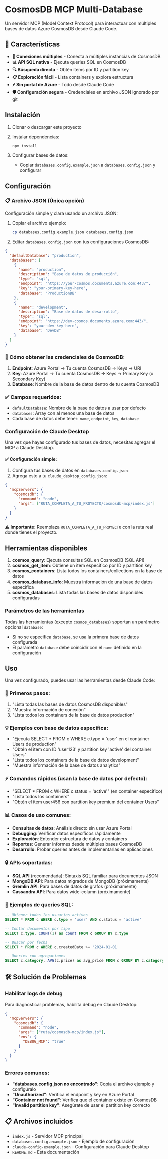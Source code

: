 # CosmosDB MCP Multi-Database

Un servidor MCP (Model Context Protocol) para interactuar con múltiples bases de datos Azure CosmosDB desde Claude Code.

## 🚀 Características

- **🔗 Conexiones múltiples** - Conecta a múltiples instancias de CosmosDB
- **📊 API SQL nativa** - Ejecuta queries SQL en CosmosDB
- **🔍 Búsqueda directa** - Obtén items por ID y partition key
- **📋 Exploración fácil** - Lista containers y explora estructura
- **⚡ Sin portal de Azure** - Todo desde Claude Code
- **🛡️ Configuración segura** - Credenciales en archivo JSON ignorado por git

## Instalación

1. Clonar o descargar este proyecto
2. Instalar dependencias:
   ```bash
   npm install
   ```

3. Configurar bases de datos:
   - Copiar `databases.config.example.json` a `databases.config.json` y configurar

## Configuración

### 📋 Archivo JSON (Única opción)

Configuración simple y clara usando un archivo JSON:

1. Copiar el archivo ejemplo:
   ```bash
   cp databases.config.example.json databases.config.json
   ```

2. Editar `databases.config.json` con tus configuraciones CosmosDB:

```json
{
  "defaultDatabase": "production",
  "databases": [
    {
      "name": "production",
      "description": "Base de datos de producción",
      "type": "sql",
      "endpoint": "https://your-cosmos.documents.azure.com:443/",
      "key": "your-primary-key-here",
      "database": "ProductionDB"
    },
    {
      "name": "development",
      "description": "Base de datos de desarrollo", 
      "type": "sql",
      "endpoint": "https://dev-cosmos.documents.azure.com:443/",
      "key": "your-dev-key-here",
      "database": "DevDB"
    }
  ]
}
```

### 🔑 Cómo obtener las credenciales de CosmosDB:

1. **Endpoint**: Azure Portal → Tu cuenta CosmosDB → Keys → URI
2. **Key**: Azure Portal → Tu cuenta CosmosDB → Keys → Primary Key (o Secondary Key)
3. **Database**: Nombre de la base de datos dentro de tu cuenta CosmosDB

### ✅ Campos requeridos:
- `defaultDatabase`: Nombre de la base de datos a usar por defecto
- `databases`: Array con al menos una base de datos
- Cada base de datos debe tener: `name`, `endpoint`, `key`, `database`

### Configuración de Claude Desktop

Una vez que hayas configurado tus bases de datos, necesitas agregar el MCP a Claude Desktop.

#### ✅ Configuración simple:

1. Configura tus bases de datos en `databases.config.json`
2. Agrega esto a tu `claude_desktop_config.json`:

```json
{
  "mcpServers": {
    "cosmosdb": {
      "command": "node", 
      "args": ["RUTA_COMPLETA_A_TU_PROYECTO/cosmosdb-mcp/index.js"]
    }
  }
}
```

**⚠️ Importante:** Reemplaza `RUTA_COMPLETA_A_TU_PROYECTO` con la ruta real donde tienes el proyecto.

## Herramientas disponibles

1. **cosmos_query**: Ejecuta consultas SQL en CosmosDB (SQL API)
2. **cosmos_get_item**: Obtiene un item específico por ID y partition key
3. **cosmos_containers**: Lista todos los containers/collections en la base de datos
4. **cosmos_database_info**: Muestra información de una base de datos específica
5. **cosmos_databases**: Lista todas las bases de datos disponibles configuradas

### Parámetros de las herramientas

Todas las herramientas (excepto `cosmos_databases`) soportan un parámetro opcional `database`:

- Si no se especifica `database`, se usa la primera base de datos configurada
- El parámetro `database` debe coincidir con el `name` definido en la configuración

## Uso

Una vez configurado, puedes usar las herramientas desde Claude Code:

### 🚀 Primeros pasos:
1. "Lista todas las bases de datos CosmosDB disponibles"
2. "Muestra información de conexión"
3. "Lista todos los containers de la base de datos production"

### 💡 Ejemplos con base de datos específica:
- "Ejecuta SELECT * FROM c WHERE c.type = 'user' en el container Users de production"
- "Obtén el item con ID 'user123' y partition key 'active' del container Users"
- "Lista todos los containers de la base de datos development"
- "Muestra información de la base de datos analytics"

### ⚡ Comandos rápidos (usan la base de datos por defecto):
- "SELECT * FROM c WHERE c.status = 'active'" (en container específico)
- "Lista todos los containers"
- "Obtén el item user456 con partition key premium del container Users"

### 📊 Casos de uso comunes:
- **Consultas de datos**: Análisis directo sin usar Azure Portal
- **Debugging**: Verificar datos específicos rápidamente
- **Exploración**: Entender estructura de datos y containers
- **Reportes**: Generar informes desde múltiples bases CosmosDB
- **Desarrollo**: Probar queries antes de implementarlas en aplicaciones

### 🔒 APIs soportadas:
- **SQL API** (recomendada): Sintaxis SQL familiar para documentos JSON
- **MongoDB API**: Para datos migrados de MongoDB (próximamente)
- **Gremlin API**: Para bases de datos de grafos (próximamente) 
- **Cassandra API**: Para datos wide-column (próximamente)

### 📝 Ejemplos de queries SQL:

```sql
-- Obtener todos los usuarios activos
SELECT * FROM c WHERE c.type = 'user' AND c.status = 'active'

-- Contar documentos por tipo
SELECT c.type, COUNT(1) as count FROM c GROUP BY c.type

-- Buscar por fecha
SELECT * FROM c WHERE c.createdDate >= '2024-01-01'

-- Queries con agregaciones  
SELECT c.category, AVG(c.price) as avg_price FROM c GROUP BY c.category
```

## 🛠️ Solución de Problemas

### Habilitar logs de debug

Para diagnosticar problemas, habilita debug en Claude Desktop:

```json
{
  "mcpServers": {
    "cosmosdb": {
      "command": "node",
      "args": ["ruta/cosmosdb-mcp/index.js"],
      "env": {
        "DEBUG_MCP": "true"
      }
    }
  }
}
```

### Errores comunes:

- **"databases.config.json no encontrado"**: Copia el archivo ejemplo y configúralo
- **"Unauthorized"**: Verifica el endpoint y key en Azure Portal
- **"Container not found"**: Verifica que el container existe en CosmosDB
- **"Invalid partition key"**: Asegúrate de usar el partition key correcto

## 📋 Archivos incluidos

- `index.js` - Servidor MCP principal
- `databases.config.example.json` - Ejemplo de configuración
- `claude-config-example.json` - Configuración para Claude Desktop
- `README.md` - Esta documentación